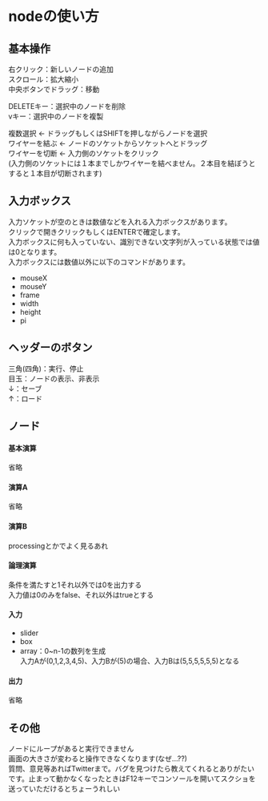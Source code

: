# nodeの使い方

## 基本操作
右クリック：新しいノードの追加  
スクロール：拡大縮小  
中央ボタンでドラッグ：移動  

DELETEキー：選択中のノードを削除  
vキー：選択中のノードを複製

複数選択 ← ドラッグもしくはSHIFTを押しながらノードを選択  
ワイヤーを結ぶ ← ノードのソケットからソケットへとドラッグ  
ワイヤーを切断 ← 入力側のソケットをクリック  
(入力側のソケットには１本までしかワイヤーを結べません。２本目を結ぼうとすると１本目が切断されます)  

## 入力ボックス
入力ソケットが空のときは数値などを入れる入力ボックスがあります。  
クリックで開きクリックもしくはENTERで確定します。  
入力ボックスに何も入っていない、識別できない文字列が入っている状態では値は0となります。  
入力ボックスには数値以外に以下のコマンドがあります。
* mouseX
* mouseY
* frame
* width 
* height
* pi

## ヘッダーのボタン
三角(四角)：実行、停止  
目玉：ノードの表示、非表示  
↓：セーブ  
↑：ロード

## ノード
#### 基本演算
省略
#### 演算A
省略
#### 演算B
processingとかでよく見るあれ
#### 論理演算
条件を満たすと1それ以外では0を出力する  
入力値は0のみをfalse、それ以外はtrueとする
#### 入力
* slider
* box
* array：0~n-1の数列を生成  
入力Aが(0,1,2,3,4,5)、入力Bが(5)の場合、入力Bは(5,5,5,5,5,5)となる
#### 出力
省略

## その他
ノードにループがあると実行できません  
画面の大きさが変わると操作できなくなります(なぜ...??)  
質問、意見等あればTwitterまで。バグを見つけたら教えてくれるとありがたいです。止まって動かなくなったときはF12キーでコンソールを開いてスクショを送っていただけるとちょーうれしい
